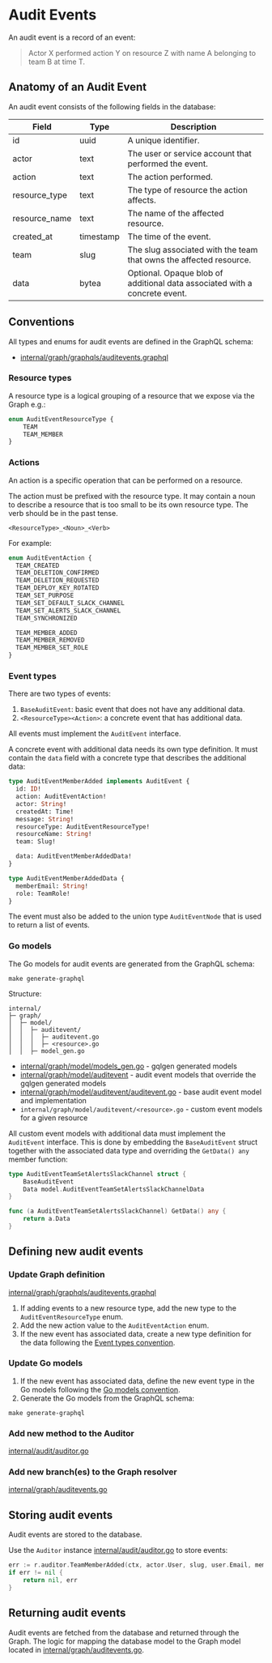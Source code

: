 # Audit Events

An audit event is a record of an event:

> Actor X performed action Y on resource Z with name A belonging to team B at time T.

## Anatomy of an Audit Event

An audit event consists of the following fields in the database:

| Field         | Type      | Description                                                               |
|---------------|-----------|---------------------------------------------------------------------------|
| id            | uuid      | A unique identifier.                                                      |
| actor         | text      | The user or service account that performed the event.                     |
| action        | text      | The action performed.                                                     |
| resource_type | text      | The type of resource the action affects.                                  |
| resource_name | text      | The name of the affected resource.                                        |
| created_at    | timestamp | The time of the event.                                                    |
| team          | slug      | The slug associated with the team that owns the affected resource.        |
| data          | bytea     | Optional. Opaque blob of additional data associated with a concrete event.|

## Conventions

All types and enums for audit events are defined in the GraphQL schema:

- [internal/graph/graphqls/auditevents.graphql](../internal/graph/graphqls/auditevents.graphqls)

### Resource types

A resource type is a logical grouping of a resource that we expose via the Graph e.g.:

```graphql
enum AuditEventResourceType {
    TEAM
    TEAM_MEMBER
}
```

### Actions

An action is a specific operation that can be performed on a resource.

The action must be prefixed with the resource type.
It may contain a noun to describe a resource that is too small to be its own resource type.
The verb should be in the past tense.

`<ResourceType>_<Noun>_<Verb>`

For example:

```graphql
enum AuditEventAction {
  TEAM_CREATED
  TEAM_DELETION_CONFIRMED
  TEAM_DELETION_REQUESTED
  TEAM_DEPLOY_KEY_ROTATED
  TEAM_SET_PURPOSE
  TEAM_SET_DEFAULT_SLACK_CHANNEL
  TEAM_SET_ALERTS_SLACK_CHANNEL
  TEAM_SYNCHRONIZED

  TEAM_MEMBER_ADDED
  TEAM_MEMBER_REMOVED
  TEAM_MEMBER_SET_ROLE
}
```

### Event types

There are two types of events:

1. `BaseAuditEvent`: basic event that does not have any additional data.
2. `<ResourceType><Action>`: a concrete event that has additional data.

All events must implement the `AuditEvent` interface.

A concrete event with additional data needs its own type definition.
It must contain the `data` field with a concrete type that describes the additional data:

```graphql
type AuditEventMemberAdded implements AuditEvent {
  id: ID!
  action: AuditEventAction!
  actor: String!
  createdAt: Time!
  message: String!
  resourceType: AuditEventResourceType!
  resourceName: String!
  team: Slug!

  data: AuditEventMemberAddedData!
}

type AuditEventMemberAddedData {
  memberEmail: String!
  role: TeamRole!
}
```

The event must also be added to the union type `AuditEventNode` that is used to return a list of events.

### Go models

The Go models for audit events are generated from the GraphQL schema:

```shell
make generate-graphql
```

Structure:

```text
internal/
├─ graph/
│  ├─ model/
│  │  ├─ auditevent/
│  │  │  ├─ auditevent.go
│  │  │  ├─ <resource>.go
│  │  ├─ model_gen.go
```

- [internal/graph/model/models_gen.go](../internal/graph/model/models_gen.go) - gqlgen generated models
- [internal/graph/model/auditevent](../internal/graph/model/auditevent) - audit event models that override the gqlgen generated models
- [internal/graph/model/auditevent/auditevent.go](../internal/graph/model/auditevent/auditevent.go) - base audit event model and implementation
- `internal/graph/model/auditevent/<resource>.go` - custom event models for a given resource

All custom event models with additional data must implement the `AuditEvent` interface.
This is done by embedding the `BaseAuditEvent` struct together with the associated data type and overriding the `GetData() any` member function:

```go
type AuditEventTeamSetAlertsSlackChannel struct {
	BaseAuditEvent
	Data model.AuditEventTeamSetAlertsSlackChannelData
}

func (a AuditEventTeamSetAlertsSlackChannel) GetData() any {
	return a.Data
}
```

## Defining new audit events

### Update Graph definition

[internal/graph/graphqls/auditevents.graphql](../internal/graph/graphqls/auditevents.graphqls)

1. If adding events to a new resource type, add the new type to the `AuditEventResourceType` enum.
1. Add the new action value to the `AuditEventAction` enum.
1. If the new event has associated data, create a new type definition for the data following the [Event types convention](#event-types).

### Update Go models

1. If the new event has associated data, define the new event type in the Go models following the [Go models convention](#go-models).
1. Generate the Go models from the GraphQL schema:

```shell
make generate-graphql
```

### Add new method to the Auditor

[internal/audit/auditor.go](../internal/audit/auditor.go)

### Add new branch(es) to the Graph resolver

[internal/graph/auditevents.go](../internal/graph/auditevents.go)

## Storing audit events

Audit events are stored to the database.

Use the `Auditor` instance [internal/audit/auditor.go](../internal/audit/auditor.go) to store events:

```go
err := r.auditor.TeamMemberAdded(ctx, actor.User, slug, user.Email, member.Role)
if err != nil {
    return nil, err
}
```

## Returning audit events

Audit events are fetched from the database and returned through the Graph.
The logic for mapping the database model to the Graph model located in [internal/graph/auditevents.go](../internal/graph/auditevents.go).

